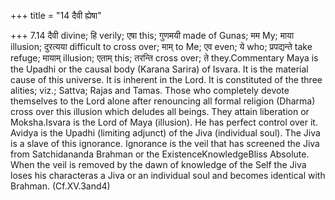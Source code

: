 +++
title = "14 दैवी ह्येषा"

+++
7.14 दैवी divine; हि verily; एषा this; गुणमयी made of Gunas; मम My; माया
illusion; दुरत्यया difficult to cross over; माम् to Me; एव even; ये who;
प्रपद्यन्ते take refuge; मायाम् illusion; एताम् this; तरन्ति cross over;
ते they.Commentary Maya is the Upadhi or the causal body (Karana Sarira)
of Isvara. It is the material cause of this universe. It is inherent in
the Lord. It is constituted of the three alities; viz.; Sattva; Rajas
and Tamas. Those who completely devote themselves to the Lord alone
after renouncing all formal religion (Dharma) cross over this illusion
which deludes all beings. They attain liberation or Moksha.Isvara is the
Lord of Maya (illusion). He has perfect control over it. Avidya is the
Upadhi (limiting adjunct) of the Jiva (individual soul). The Jiva is a
slave of this ignorance. Ignorance is the veil that has screened the
Jiva from Satchidananda Brahman or the ExistenceKnowledgeBliss Absolute.
When the veil is removed by the dawn of knowledge of the Self the Jiva
loses his characteras a Jiva or an individual soul and becomes identical
with Brahman. (Cf.XV.3and4)
